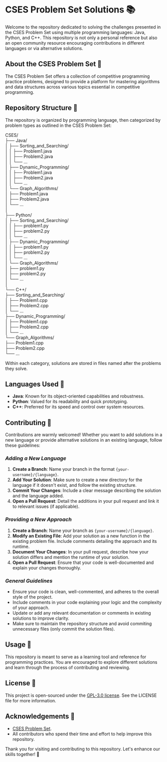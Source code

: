 # CSES Problem Set Solutions 📚

Welcome to the repository dedicated to solving the challenges presented in the CSES Problem Set using multiple programming languages: Java, Python, and C++. This repository is not only a personal reference but also an open community resource encouraging contributions in different languages or via alternative solutions.

## About the CSES Problem Set 🧠

The CSES Problem Set offers a collection of competitive programming practice problems, designed to provide a platform for mastering algorithms and data structures across various topics essential in competitive programming.

## Repository Structure 📂

The repository is organized by programming language, then categorized by problem types as outlined in the CSES Problem Set:

CSES/<br>
├── Java/<br>
│   ├── Sorting_and_Searching/<br>
│   │   ├── Problem1.java<br>
│   │   ├── Problem2.java<br>
│   │   └── ...<br>
│   ├── Dynamic_Programming/<br>
│   │   ├── Problem1.java<br>
│   │   ├── Problem2.java<br>
│   │   └── ...<br>
│   └── Graph_Algorithms/<br>
│       ├── Problem1.java<br>
│       ├── Problem2.java<br>
│       └── ...<br>
│<br>
├── Python/<br>
│   ├── Sorting_and_Searching/<br>
│   │   ├── problem1.py<br>
│   │   ├── problem2.py<br>
│   │   └── ...<br>
│   ├── Dynamic_Programming/<br>
│   │   ├── problem1.py<br>
│   │   ├── problem2.py<br>
│   │   └── ...<br>
│   └── Graph_Algorithms/<br>
│       ├── problem1.py<br>
│       ├── problem2.py<br>
│       └── ...<br>
│<br>
└── C++/<br>
    ├── Sorting_and_Searching/<br>
    │   ├── Problem1.cpp<br>
    │   ├── Problem2.cpp<br>
    │   └── ...<br>
    ├── Dynamic_Programming/<br>
    │   ├── Problem1.cpp<br>
    │   ├── Problem2.cpp<br>
    │   └── ...<br>
    └── Graph_Algorithms/<br>
        ├── Problem1.cpp<br>
        ├── Problem2.cpp<br>
        └── ...<br>


Within each category, solutions are stored in files named after the problems they solve.

## Languages Used 🚀

- **Java**: Known for its object-oriented capabilities and robustness.
- **Python**: Valued for its readability and quick prototyping.
- **C++**: Preferred for its speed and control over system resources.

## Contributing 🤝

Contributions are warmly welcomed! Whether you want to add solutions in a new language or provide alternative solutions in an existing language, follow these guidelines:

### *Adding a New Language*
1. **Create a Branch**: Name your branch in the format `{your-username}/{language}`.
2. **Add Your Solution**: Make sure to create a new directory for the language if it doesn't exist, and follow the existing structure.
3. **Commit Your Changes**: Include a clear message describing the solution and the language added.
4. **Open a Pull Request**: Detail the additions in your pull request and link it to relevant issues (if applicable).

### *Providing a New Approach*
1. **Create a Branch**: Name your branch as `{your-username}/{language}`.
2. **Modify an Existing File**: Add your solution as a new function in the existing problem file. Include comments detailing the approach and its runtime.
3. **Document Your Changes**: In your pull request, describe how your solution differs and mention the runtime of your solution.
4. **Open a Pull Request**: Ensure that your code is well-documented and explain your changes thoroughly.

### *General Guidelines*
- Ensure your code is clean, well-commented, and adheres to the overall style of the project.
- Include comments in your code explaining your logic and the complexity of your approach.
- Update or add any relevant documentation or comments in existing solutions to improve clarity.
- Make sure to maintain the repository structure and avoid commiting unnecessary files (only commit the solution files).

## Usage 📖

This repository is meant to serve as a learning tool and reference for programming practices. You are encouraged to explore different solutions and learn through the process of contributing and reviewing.

## License 🔐

This project is open-sourced under the [GPL-3.0 license](LICENSE.md). See the LICENSE file for more information.

## Acknowledgements 🙏

- [CSES Problem Set](https://cses.fi/problemset/).
- All contributors who spend their time and effort to help improve this repository.

Thank you for visiting and contributing to this repository. Let's enhance our skills together! 🌟


